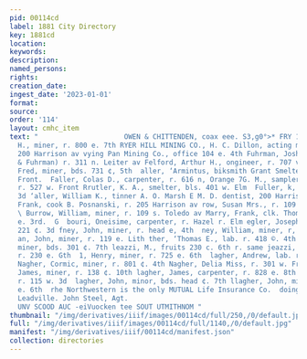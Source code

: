 ```yaml
---
pid: 00114cd
label: 1881 City Directory
key: 1881cd
location: 
keywords: 
description: 
named_persons: 
rights: 
creation_date: 
ingest_date: '2023-01-01'
format: 
source: 
order: '114'
layout: cmhc_item
text: "                     OWEN & CHITTENDEN, coax eee. S3,g0°>* FRY 137 GAL  Charles
  H., miner, r. 800 e. 7th RYER HILL MINING CO., H. C. Dillon, acting manager,  office
  200 Harrison av vying Pan Mining Co., office 104 e. 4th Fuhrman, Joshun, (Williams
  & Fuhrman) r. 311 n. Leiter av Felford, Arthur H., ongineer, r. 707 v. 4th Mullard,
  Fred, miner, bds. 731 ¢, 5th  aller, ‘Armintus, biksmith Grant Smelter, r. 527 w.
  Front.  Faller, Colas D., carpenter, r. 616 n, Orange 7G. M., sampler, Grant Smelter,
  r. 527 w. Front Rrutler, K. A., smelter, bls. 401 w. Elm  Fuller, k, mine: 418 ©.
  3d ‘aller, William K., tinner A. O. Marsh E M. D. dentist, 200 Harrison av lough,
  Frank, cook B. Posnanski, r. 205 Harrison av row, Susan Mrs., r. 109 s. Toledo av
  \ Burrow, William, miner, r. 109 s. Toledo av Marry, Frank, clk. Thomas Robson 147
  e. 3rd.  G  bouri, Oneisime, carpenter, r. Hazel r. Elm egler, Joseph, miner, bds.
  221 ¢. 3d fney, John, miner, r. head e, 4th  ney, William, miner, r, head e, 5th
  an, John, miner, r. 119 e. Lith ther, ‘Thomas E., lab. r. 418 ©. 4th  le, Edward,
  miner, bds. 301 ¢. 7th leazzi, M., fruits 230 c. 6th r. same jeazzi, Samuel, clk.
  r. 230 e. Gth  1, Henry, miner, r. 725 e. 6th  lagher, Andrew, lab. r. 531 e. 3d
  Nagher, Cormic, miner, r. 801 ¢. 4th Nagher, Delia Miss, r. 301 w. Front. liagher,
  James, miner, r. 138 ¢. 10th lagher, James, carpenter, r. 828 e. 8th lagher, John,
  r. 115 w. 3d  lagher, John, minor, bds. head ¢. 7th llagher, John, miner, r. 606
  e. 6th  rhe Northwestern is the only MUTUAL Life Insurance Co.  doing business in
  Leadville. John Steel, Agt.                                                                                   “SNOLLON
  UNV SCOOD AUC -eiVuocken tee SOUT UTMITHNOM "
thumbnail: "/img/derivatives/iiif/images/00114cd/full/250,/0/default.jpg"
full: "/img/derivatives/iiif/images/00114cd/full/1140,/0/default.jpg"
manifest: "/img/derivatives/iiif/00114cd/manifest.json"
collection: directories
---
```


